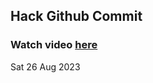 
 ## Hack Github Commit 
 ### Watch video <a href="https://www.youtube.com">here</a> 
 Sat 26 Aug 2023 
